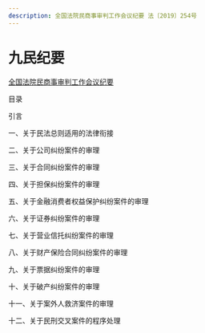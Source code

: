 ```yaml
---
description: 全国法院民商事审判工作会议纪要 法〔2019〕254号
---
```


# 九民纪要

[全国法院民商事审判工作会议纪要](http://www.court.gov.cn/zixun-xiangqing-199691.html)

目录

引言

一、关于民法总则适用的法律衔接

二、关于公司纠纷案件的审理

三、关于合同纠纷案件的审理

四、关于担保纠纷案件的审理

五、关于金融消费者权益保护纠纷案件的审理

六、关于证券纠纷案件的审理

七、关于营业信托纠纷案件的审理

八、关于财产保险合同纠纷案件的审理

九、关于票据纠纷案件的审理

十、关于破产纠纷案件的审理

十一、关于案外人救济案件的审理

十二、关于民刑交叉案件的程序处理

